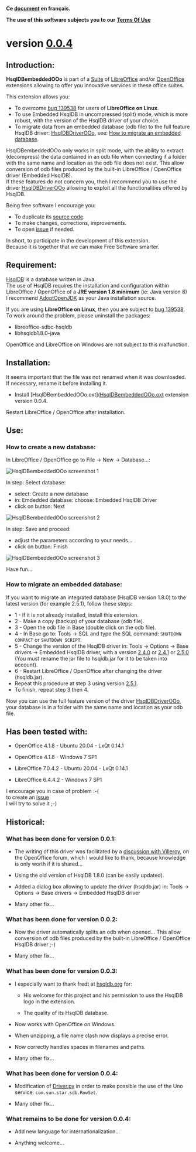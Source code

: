 **Ce [document](https://prrvchr.github.io/HsqlDBembeddedOOo/README_fr) en français.**

**The use of this software subjects you to our** [**Terms Of Use**](https://prrvchr.github.io/HsqlDBembeddedOOo/HsqlDBembeddedOOo/registration/TermsOfUse_en)

# version [0.0.4](https://prrvchr.github.io/HsqlDBembeddedOOo#historical)

## Introduction:

**HsqlDBembeddedOOo** is part of a [Suite](https://prrvchr.github.io/) of [LibreOffice](https://www.libreoffice.org/download/download/) and/or [OpenOffice](https://www.openoffice.org/download/index.html) extensions allowing to offer you innovative services in these office suites.  

This extension allows you:
- To overcome [bug 139538](https://bugs.documentfoundation.org/show_bug.cgi?id=139538) for users of **LibreOffice on Linux**.
- To use Embedded HsqlDB in uncompressed (split) mode, which is more robust, with the version of the HsqlDB driver of your choice.
- To migrate data from an embedded database (odb file) to the full feature HsqlDB driver: [HsqlDBDriverOOo](https://prrvchr.github.io/HsqlDBDriverOOo/), see: [How to migrate an embedded database](https://prrvchr.github.io/HsqlDBembeddedOOo/#how-to-migrate-an-embedded-database).

HsqlDBembeddedOOo only works in split mode, with the ability to extract (decompress) the data contained in an odb file when connecting if a folder with the same name and location as the odb file does not exist. This allow conversion of odb files produced by the built-in LibreOffice / OpenOffice driver (Embedded HsqlDB).  
If these features do not concern you, then I recommend you to use the driver [HsqlDBDriverOOo](https://prrvchr.github.io/HsqlDBDriverOOo/) allowing to exploit all the functionalities offered by HsqlDB.

Being free software I encourage you:
- To duplicate its [source code](https://github.com/prrvchr/HsqlDBembeddedOOo/).
- To make changes, corrections, improvements.
- To open [issue](https://github.com/prrvchr/HsqlDBembeddedOOo/issues/new) if needed.

In short, to participate in the development of this extension.  
Because it is together that we can make Free Software smarter.

## Requirement:

[HsqlDB](http://hsqldb.org/) is a database written in Java.  
The use of HsqlDB requires the installation and configuration within LibreOffice / OpenOffice of a **JRE version 1.8 minimum** (ie: Java version 8)  
I recommend [AdoptOpenJDK](https://adoptopenjdk.net/) as your Java installation source.

If you are using **LibreOffice on Linux**, then you are subject to [bug 139538](https://bugs.documentfoundation.org/show_bug.cgi?id=139538).  
To work around the problem, please uninstall the packages:
- libreoffice-sdbc-hsqldb
- libhsqldb1.8.0-java

OpenOffice and LibreOffice on Windows are not subject to this malfunction.

## Installation:

It seems important that the file was not renamed when it was downloaded.
If necessary, rename it before installing it.

- Install [HsqlDBembeddedOOo.oxt]([HsqlDBembeddedOOo.oxt](https://github.com/prrvchr/HsqlDBembeddedOOo/raw/master/HsqlDBembeddedOOo.oxt) extension version 0.0.4.

Restart LibreOffice / OpenOffice after installation.

## Use:

### How to create a new database:

In LibreOffice / OpenOffice go to File -> New -> Database...:

![HsqlDBembeddedOOo screenshot 1](HsqlDBembeddedOOo-1.png)

In step: Select database:
- select: Create a new database
- in: Emdedded database: choose: Embedded HsqlDB Driver
- click on button: Next

![HsqlDBembeddedOOo screenshot 2](HsqlDBembeddedOOo-2.png)

In step: Save and proceed:
- adjust the parameters according to your needs...
- click on button: Finish

![HsqlDBembeddedOOo screenshot 3](HsqlDBembeddedOOo-3.png)

Have fun...

### How to migrate an embedded database:

If you want to migrate an integrated database (HsqlDB version 1.8.0) to the latest version (for example 2.5.1), follow these steps:
- 1 - If it is not already installed, install this extension.
- 2 - Make a copy (backup) of your database (odb file).
- 3 - Open the odb file in Base (double click on the odb file).
- 4 - In Base go to: Tools -> SQL and type the SQL command: `SHUTDOWN COMPACT` or `SHUTDOWN SCRIPT`.
- 5 - Change the version of the HsqlDB driver in: Tools -> Options -> Base drivers -> Embedded HsqlDB driver, with a version [2.4.0](https://repo1.maven.org/maven2/org/hsqldb/hsqldb/2.4.0/hsqldb-2.4.0.jar) or [2.4.1](https://repo1.maven.org/maven2/org/hsqldb/hsqldb/2.4.1/hsqldb-2.4.1.jar) or [2.5.0](https://repo1.maven.org/maven2/org/hsqldb/hsqldb/2.5.0/hsqldb-2.5.0.jar) (You must rename the jar file to hsqldb.jar for it to be taken into account).
- 6 - Restart LibreOffice / OpenOffice after changing the driver (hsqldb.jar).
- Repeat this procedure at step 3 using version [2.5.1](https://repo1.maven.org/maven2/org/hsqldb/hsqldb/2.5.1/hsqldb-2.5.1.jar).
- To finish, repeat step 3 then 4.

Now you can use the full feature version of the driver [HsqlDBDriverOOo](https://prrvchr.github.io/HsqlDBDriverOOo/), your database is in a folder with the same name and location as your odb file.

## Has been tested with:

* OpenOffice 4.1.8 - Ubuntu 20.04 - LxQt 0.14.1

* OpenOffice 4.1.8 - Windows 7 SP1

* LibreOffice 7.0.4.2 - Ubuntu 20.04 - LxQt 0.14.1

* LibreOffice 6.4.4.2 - Windows 7 SP1

I encourage you in case of problem :-(  
to create an [issue](https://github.com/prrvchr/HsqlDBembeddedOOo/issues/new)  
I will try to solve it ;-)

## Historical:

### What has been done for version 0.0.1:

- The writing of this driver was facilitated by a [discussion with Villeroy](https://forum.openoffice.org/en/forum/viewtopic.php?f=13&t=103912), on the OpenOffice forum, which I would like to thank, because knowledge is only worth if it is shared...

- Using the old version of HsqlDB 1.8.0 (can be easily updated).

- Added a dialog box allowing to update the driver (hsqldb.jar) in: Tools -> Options -> Base drivers -> Embedded HsqlDB driver

- Many other fix...

### What has been done for version 0.0.2:

- Now the driver automatically splits an odb when opened... This allow conversion of odb files produced by the built-in LibreOffice / OpenOffice HsqlDB driver ;-)

- Many other fix...

### What has been done for version 0.0.3:

- I especially want to thank fredt at [hsqldb.org](http://hsqldb.org/) for:

    - His welcome for this project and his permission to use the HsqlDB logo in the extension.

    - The quality of its HsqlDB database.

- Now works with OpenOffice on Windows.

- When unzipping, a file name clash now displays a precise error.

- Now correctly handles spaces in filenames and paths.

- Many other fix...

### What has been done for version 0.0.4:

- Modification of [Driver.py](https://github.com/prrvchr/HsqlDBembeddedOOo/blob/master/HsqlDBembeddedOOo/Driver.py) in order to make possible the use of the Uno service: `com.sun.star.sdb.RowSet`.

- Many other fix...

### What remains to be done for version 0.0.4:

- Add new language for internationalization...

- Anything welcome...
